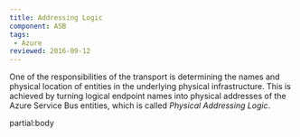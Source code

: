 ```yaml
---
title: Addressing Logic
component: ASB
tags:
 - Azure
reviewed: 2016-09-12
---
```



One of the responsibilities of the transport is determining the names and physical location of entities in the underlying physical infrastructure. This is achieved by turning logical endpoint names into physical addresses of the Azure Service Bus entities, which is called *Physical Addressing Logic*.

partial:body